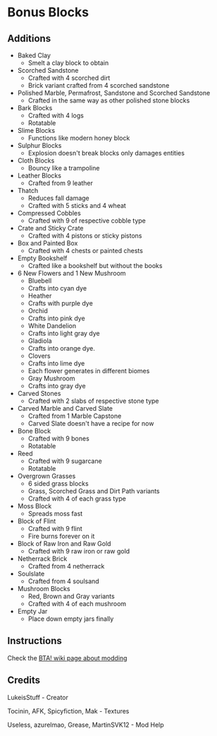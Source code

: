 # Bonus Blocks

## Additions
* Baked Clay
   + Smelt a clay block to obtain
* Scorched Sandstone
   + Crafted with 4 scorched dirt
   + Brick variant crafted from 4 scorched sandstone
* Polished Marble, Permafrost, Sandstone and Scorched Sandstone
  + Crafted in the same way as other polished stone blocks
* Bark Blocks
   + Crafted with 4 logs
   + Rotatable
* Slime Blocks
  + Functions like modern honey block
* Sulphur Blocks
  + Explosion doesn't break blocks only damages entities
* Cloth Blocks
  + Bouncy like a trampoline
* Leather Blocks
  + Crafted from 9 leather
* Thatch
  + Reduces fall damage
  + Crafted with 5 sticks and 4 wheat
* Compressed Cobbles
  * Crafted with 9 of respective cobble type
* Crate and Sticky Crate
  + Crafted with 4 pistons or sticky pistons
* Box and Painted Box
  + Crafted with 4 chests or painted chests
* Empty Bookshelf
  + Crafted like a bookshelf but without the books
* 6 New Flowers and 1 New Mushroom
  + Bluebell
  + Crafts into cyan dye
  + Heather
  + Crafts with purple dye
  + Orchid
  + Crafts into pink dye
  + White Dandelion
  + Crafts into light gray dye
  + Gladiola
  + Crafts into orange dye.
  + Clovers
  + Crafts into lime dye
  + Each flower generates in different biomes
  + Gray Mushroom
  + Crafts into gray dye
* Carved Stones
  + Crafted with 2 slabs of respective stone type
* Carved Marble and Carved Slate
  + Crafted from 1 Marble Capstone
  + Carved Slate doesn't have a recipe for now
* Bone Block
  + Crafted with 9 bones
  + Rotatable
* Reed
  + Crafted with 9 sugarcane
  + Rotatable
* Overgrown Grasses
  + 6 sided grass blocks
  + Grass, Scorched Grass and Dirt Path variants
  + Crafted with 4 of each grass type
* Moss Block
  + Spreads moss fast
* Block of Flint
  + Crafted with 9 flint
  + Fire burns forever on it
* Block of Raw Iron and Raw Gold
  + Crafted with 9 raw iron or raw gold
* Netherrack Brick
  + Crafted from 4 netherrack
* Soulslate
  + Crafted from 4 soulsand
* Mushroom Blocks
  + Red, Brown and Gray variants
  + Crafted with 4 of each mushroom
* Empty Jar
  + Place down empty jars finally

## Instructions

Check the [BTA! wiki page about modding](https://bta.miraheze.org/wiki/Modding)

## Credits
LukeisStuff - Creator

Tocinin, AFK, Spicyfiction, Mak - Textures

Useless, azurelmao, Grease, MartinSVK12 - Mod Help

